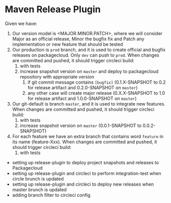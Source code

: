 # Maven Release Plugin

Given we have:
1. Our version model is <MAJOR.MINOR.PATCH>, where we will consider Major as an official release, Minor the bugfix fix and Patch any implementation or new feature that should be tested
2. Our production is `prod` branch, and it is used to create official and bugfix releases on packagecloud. Only `dev` can push to `prod`. When changes are committed and pushed, it should trigger circleci build:
   1. with tests
   2. increase snapshot version on `master` and deploy to packagecloud repository with appropriate version
      1. if git commit message contains `[bugfix]` (0.1.X-SNAPSHOT to 0.2 for release artifact and 0.2.0-SNAPSHOT on `master`)
      2. any other case will create major release (0.X.X-SNAPSHOT to 1.0 for release artifact and 1.0.0-SNAPSHOT on `master`)
4. Our git-default is branch `master`, and it is used to integrate new features. When changes are committed and pushed, it should trigger circleci build:
   1. with tests 
   2. increase snapshot version on `master` (0.0.1-SNAPSHOT to 0.0.2-SNAPSHOT)
5. For each feature we have an extra branch that contains word `feature` in its name (feature-Xxx). When changes are committed and pushed, it should trigger circleci build:
   1. with tests




- setting up release-plugin to deploy project snapshots and releases to Packagecloud
- setting up release-plugin and circleci to perform integration-test when circle brunch is updated
- setting up release-plugin and circleci to deploy new releases when master brunch is updated
- adding branch filter to circleci config
